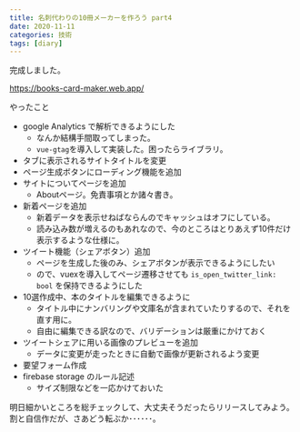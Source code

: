 ```yaml
---
title: 名刺代わりの10冊メーカーを作ろう part4
date: 2020-11-11
categories: 技術
tags: [diary]
---
```


完成しました。

https://books-card-maker.web.app/

やったこと

- google Analytics で解析できるようにした
  - なんか結構手間取ってしまった。
  - `vue-gtag`を導入して実装した。困ったらライブラリ。
- タブに表示されるサイトタイトルを変更
- ページ生成ボタンにローディング機能を追加
- サイトについてページを追加
  - Aboutページ。免責事項とか諸々書き。
- 新着ページを追加
  - 新着データを表示せねばならんのでキャッシュはオフにしている。
  - 読み込み数が増えるのもあれなので、今のところはとりあえず10件だけ表示するような仕様に。
- ツイート機能（シェアボタン）追加
  - ページを生成した後のみ、シェアボタンが表示できるようにしたい
  - ので、vuexを導入してページ遷移させても `is_open_twitter_link: bool` を保持できるようにした
- 10選作成中、本のタイトルを編集できるように
  - タイトル中にナンバリングや文庫名が含まれていたりするので、それを直す用に。
  - 自由に編集できる訳なので、バリデーションは厳重にかけておく
- ツイートシェアに用いる画像のプレビューを追加
  - データに変更が走ったときに自動で画像が更新されるよう変更
- 要望フォーム作成
- firebase storage のルール記述
  - サイズ制限などを一応かけておいた


明日細かいところを総チェックして、大丈夫そうだったらリリースしてみよう。割と自信作だが、さあどう転ぶか･･････。